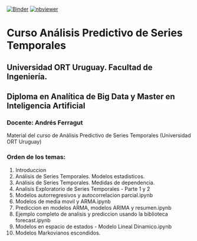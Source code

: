 [![Binder](https://mybinder.org/badge_logo.svg)](https://mybinder.org/v2/gh/aferragu/curso_series_temporales/master)
[![nbviewer](https://raw.githubusercontent.com/jupyter/design/master/logos/Badges/nbviewer_badge.svg)](https://nbviewer.jupyter.org/github/aferragu/curso_series_temporales/tree/master/)

# Curso Análisis Predictivo de Series Temporales

## Universidad ORT Uruguay. Facultad de Ingeniería. 

## Diploma en Analítica de Big Data y Master en Inteligencia Artificial

### Docente: Andrés Ferragut

Material del curso de Análisis Predictivo de Series Temporales (Universidad ORT Uruguay)


### Orden de los temas:

 1. Introduccion
 2. Análisis de Series Temporales. Modelos estadisticos.
 3. Análisis de Series Temporales. Medidas de dependencia.
 4. Analisis Exploratorio de Series Temporales - Parte 1 y 2
 5. Modelos autorregresivos y autocorrelacion parcial.ipynb
 6. Modelos de media movil y ARMA.ipynb
 7. Prediccion en modelos ARMA, modelos ARIMA y resumen.ipynb
 8. Ejemplo completo de analisis y prediccion usando la biblioteca forecast.ipynb
 9. Modelos en espacio de estados - Modelo Lineal Dinamico.ipynb
 10. Modelos Markovianos escondidos.
